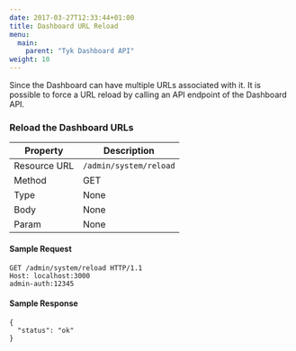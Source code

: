 ```yaml
---
date: 2017-03-27T12:33:44+01:00
title: Dashboard URL Reload
menu:
  main:
    parent: "Tyk Dashboard API"
weight: 10 
---
```


Since the Dashboard can have multiple URLs associated with it. It is possible to force a URL reload by calling an API endpoint of the Dashboard API.

### Reload the Dashboard URLs

| **Property** | **Description**        |
| ------------ | ---------------------- |
| Resource URL | `/admin/system/reload` |
| Method       | GET                    |
| Type         | None                   |
| Body         | None                   |
| Param        | None                   |

#### Sample Request

```{.copyWrapper}
GET /admin/system/reload HTTP/1.1
Host: localhost:3000
admin-auth:12345
```

#### Sample Response
```
{
  "status": "ok"
}
```
